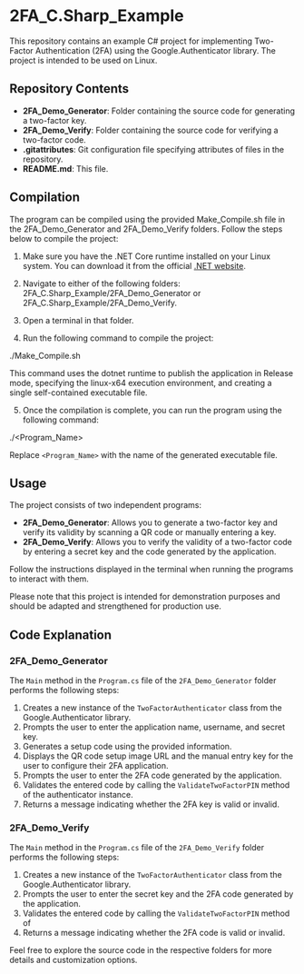 # 2FA_C.Sharp_Example

This repository contains an example C# project for implementing Two-Factor Authentication (2FA) using the Google.Authenticator library. The project is intended to be used on Linux.

## Repository Contents

- **2FA_Demo_Generator**: Folder containing the source code for generating a two-factor key.
- **2FA_Demo_Verify**: Folder containing the source code for verifying a two-factor code.
- **.gitattributes**: Git configuration file specifying attributes of files in the repository.
- **README.md**: This file.

## Compilation

The program can be compiled using the provided Make_Compile.sh file in the 2FA_Demo_Generator and 2FA_Demo_Verify folders. Follow the steps below to compile the project:

1. Make sure you have the .NET Core runtime installed on your Linux system. You can download it from the official [.NET website](https://dotnet.microsoft.com/download).

2. Navigate to either of the following folders: 2FA_C.Sharp_Example/2FA_Demo_Generator or 2FA_C.Sharp_Example/2FA_Demo_Verify.

3. Open a terminal in that folder.

4. Run the following command to compile the project:

./Make_Compile.sh

This command uses the dotnet runtime to publish the application in Release mode, specifying the linux-x64 execution environment, and creating a single self-contained executable file.

5. Once the compilation is complete, you can run the program using the following command:

./<Program_Name>

Replace `<Program_Name>` with the name of the generated executable file.

## Usage

The project consists of two independent programs:

- **2FA_Demo_Generator**: Allows you to generate a two-factor key and verify its validity by scanning a QR code or manually entering a key.
- **2FA_Demo_Verify**: Allows you to verify the validity of a two-factor code by entering a secret key and the code generated by the application.

Follow the instructions displayed in the terminal when running the programs to interact with them.

Please note that this project is intended for demonstration purposes and should be adapted and strengthened for production use.

## Code Explanation

### 2FA_Demo_Generator

The `Main` method in the `Program.cs` file of the `2FA_Demo_Generator` folder performs the following steps:

1. Creates a new instance of the `TwoFactorAuthenticator` class from the Google.Authenticator library.
2. Prompts the user to enter the application name, username, and secret key.
3. Generates a setup code using the provided information.
4. Displays the QR code setup image URL and the manual entry key for the user to configure their 2FA application.
5. Prompts the user to enter the 2FA code generated by the application.
6. Validates the entered code by calling the `ValidateTwoFactorPIN` method of the authenticator instance.
7. Returns a message indicating whether the 2FA key is valid or invalid.

### 2FA_Demo_Verify

The `Main` method in the `Program.cs` file of the `2FA_Demo_Verify` folder performs the following steps:

1. Creates a new instance of the `TwoFactorAuthenticator` class from the Google.Authenticator library.
2. Prompts the user to enter the secret key and the 2FA code generated by the application.
3. Validates the entered code by calling the `ValidateTwoFactorPIN` method of
4. Returns a message indicating whether the 2FA code is valid or invalid.

Feel free to explore the source code in the respective folders for more details and customization options.
